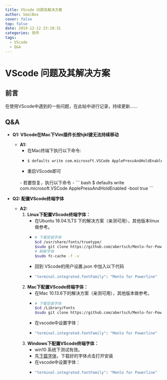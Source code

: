 ```yaml
---
title: VScode 问题及解决方案
author: SmalBox
cover: false
top: false
date: 2019-12-12 23:18:31
categories: 软件
tags:
  - VScode
  - Q&A
---
```

# VScode 问题及其解决方案

## **前言**

在使用VScode中遇到的一些问题，在此帖中进行记录，持续更新……

## **Q&A**
   - **Q1: VScode在Mac下Vim插件长按hjkl键无法持续移动**
     - **A1:**
        - 在Mac终端下执行以下命令:
        - ``` bash
          $ defaults write com.microsoft.VSCode ApplePressAndHoldEnabled -bool false
          ```
        - 重启VScode即可
        <br>
        - 若要恢复，执行以下命令
        - ``` bash
          $ defaults write com.microsoft.VSCode ApplePressAndHoldEnabled -bool true
          ```

   - **Q2: 配置VScode终端字体**
      - **A2:**
         1. **Linux下配置VScode终端字体：**
            - 在Ubuntu 18.04.1LTS 下的解决方案（亲测可用），其他版本linux做参考。
            - ``` bash
              # 下载安装字体
              $cd /usr/share/fonts/truetype/
              $sudo git clone https://github.com/abertsch/Menlo-for-Powerline.git
              # 刷新字体
              $sudo fc-cache -f -v
              ```
            - 回到  VScode的用户设置.json  中加入以下代码
            - ``` bash
              "terminal.integrated.fontFamily": "Menlo for Powerline"
              ```
         2. **Mac下配置VScode终端字体：**
            - 在Mac 10.13.6下的解决方案（亲测可用），其他版本做参考。
            - ``` bash
              # 下载安装字体
              $cd /Library/Fonts
              $sudo git clone https://github.com/abertsch/Menlo-for-Powerline.git
              ```
            - 在vscode中设置字体：
            - ``` bash
              "terminal.integrated.fontFamily": "Menlo for Powerline"
              ```
         3. **Windows下配置VScode终端字体：**
            - win10 系统下测试有效。
            - 先[下载字体](https://github.com/abertsch/Menlo-for-Powerline)，下载好的字体点击打开安装
            - 在vscode中设置字体：
            - ``` bash
              "terminal.integrated.fontFamily": "Menlo for Powerline"
              ```